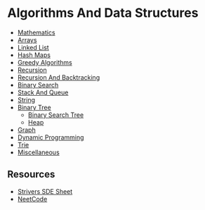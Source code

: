  
# Algorithms And Data Structures 

- [Mathematics]()
- [Arrays](/Algorithms/Arrays/arrays.md)
- [Linked List](/Algorithms/LinkedList/linkedlist.md)
- [Hash Maps](/Algorithms/HashMaps/HashMap.md)
- [Greedy Algorithms](/Algorithms/GreedyAlgorithm/GreedyAlgorithm.md)
- [Recursion](/Algorithms/Recursion/Recursion.md)
- [Recursion And Backtracking](/Algorithms/RecursionAndBacktracking/RecursionAndBacktracking.md)
- [Binary Search](/Algorithms/BinarySearch/binarySearch.md)
- [Stack And Queue](/Algorithms/StackAndQueue/stackAndQueue.md)
- [String](/Algorithms/Strings/Strings.md)
- [Binary Tree](/Algorithms/BinaryTrees/BinaryTree.md)
    - [Binary Search Tree](/Algorithms/BinaryTrees/BinarySearchTree/binarySearchTree.md)
    - [Heap](/Algorithms/BinaryTrees/Heaps/Heaps.md)
- [Graph](/Algorithms/Graph/Graph.md)
- [Dynamic Programming](/Algorithms/DynamicProgramming/DynamicProgramming.md)
- [Trie]()
- [Miscellaneous](/Algorithms/Miscellaneous/Miscellaneous.md)

## Resources 

- [Strivers SDE Sheet](https://takeuforward.org/interviews/strivers-sde-sheet-top-coding-interview-problems/)
- [NeetCode](https://neetcode.io/practice)